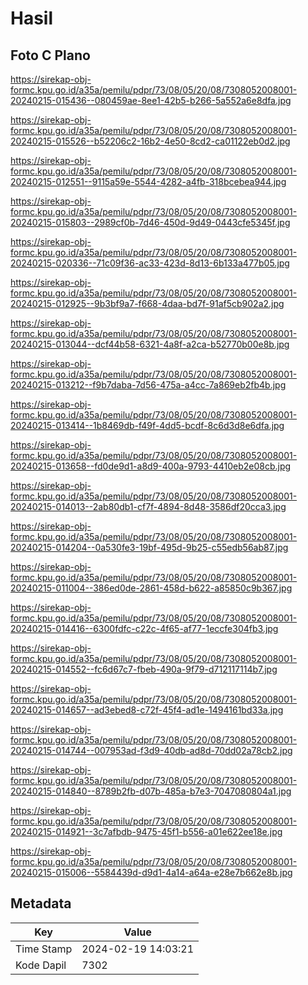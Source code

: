 # Hasil

## Foto C Plano

https://sirekap-obj-formc.kpu.go.id/a35a/pemilu/pdpr/73/08/05/20/08/7308052008001-20240215-015436--080459ae-8ee1-42b5-b266-5a552a6e8dfa.jpg

https://sirekap-obj-formc.kpu.go.id/a35a/pemilu/pdpr/73/08/05/20/08/7308052008001-20240215-015526--b52206c2-16b2-4e50-8cd2-ca01122eb0d2.jpg

https://sirekap-obj-formc.kpu.go.id/a35a/pemilu/pdpr/73/08/05/20/08/7308052008001-20240215-012551--9115a59e-5544-4282-a4fb-318bcebea944.jpg

https://sirekap-obj-formc.kpu.go.id/a35a/pemilu/pdpr/73/08/05/20/08/7308052008001-20240215-015803--2989cf0b-7d46-450d-9d49-0443cfe5345f.jpg

https://sirekap-obj-formc.kpu.go.id/a35a/pemilu/pdpr/73/08/05/20/08/7308052008001-20240215-020336--71c09f36-ac33-423d-8d13-6b133a477b05.jpg

https://sirekap-obj-formc.kpu.go.id/a35a/pemilu/pdpr/73/08/05/20/08/7308052008001-20240215-012925--9b3bf9a7-f668-4daa-bd7f-91af5cb902a2.jpg

https://sirekap-obj-formc.kpu.go.id/a35a/pemilu/pdpr/73/08/05/20/08/7308052008001-20240215-013044--dcf44b58-6321-4a8f-a2ca-b52770b00e8b.jpg

https://sirekap-obj-formc.kpu.go.id/a35a/pemilu/pdpr/73/08/05/20/08/7308052008001-20240215-013212--f9b7daba-7d56-475a-a4cc-7a869eb2fb4b.jpg

https://sirekap-obj-formc.kpu.go.id/a35a/pemilu/pdpr/73/08/05/20/08/7308052008001-20240215-013414--1b8469db-f49f-4dd5-bcdf-8c6d3d8e6dfa.jpg

https://sirekap-obj-formc.kpu.go.id/a35a/pemilu/pdpr/73/08/05/20/08/7308052008001-20240215-013658--fd0de9d1-a8d9-400a-9793-4410eb2e08cb.jpg

https://sirekap-obj-formc.kpu.go.id/a35a/pemilu/pdpr/73/08/05/20/08/7308052008001-20240215-014013--2ab80db1-cf7f-4894-8d48-3586df20cca3.jpg

https://sirekap-obj-formc.kpu.go.id/a35a/pemilu/pdpr/73/08/05/20/08/7308052008001-20240215-014204--0a530fe3-19bf-495d-9b25-c55edb56ab87.jpg

https://sirekap-obj-formc.kpu.go.id/a35a/pemilu/pdpr/73/08/05/20/08/7308052008001-20240215-011004--386ed0de-2861-458d-b622-a85850c9b367.jpg

https://sirekap-obj-formc.kpu.go.id/a35a/pemilu/pdpr/73/08/05/20/08/7308052008001-20240215-014416--6300fdfc-c22c-4f65-af77-1eccfe304fb3.jpg

https://sirekap-obj-formc.kpu.go.id/a35a/pemilu/pdpr/73/08/05/20/08/7308052008001-20240215-014552--fc6d67c7-fbeb-490a-9f79-d712117114b7.jpg

https://sirekap-obj-formc.kpu.go.id/a35a/pemilu/pdpr/73/08/05/20/08/7308052008001-20240215-014657--ad3ebed8-c72f-45f4-ad1e-1494161bd33a.jpg

https://sirekap-obj-formc.kpu.go.id/a35a/pemilu/pdpr/73/08/05/20/08/7308052008001-20240215-014744--007953ad-f3d9-40db-ad8d-70dd02a78cb2.jpg

https://sirekap-obj-formc.kpu.go.id/a35a/pemilu/pdpr/73/08/05/20/08/7308052008001-20240215-014840--8789b2fb-d07b-485a-b7e3-7047080804a1.jpg

https://sirekap-obj-formc.kpu.go.id/a35a/pemilu/pdpr/73/08/05/20/08/7308052008001-20240215-014921--3c7afbdb-9475-45f1-b556-a01e622ee18e.jpg

https://sirekap-obj-formc.kpu.go.id/a35a/pemilu/pdpr/73/08/05/20/08/7308052008001-20240215-015006--5584439d-d9d1-4a14-a64a-e28e7b662e8b.jpg


## Metadata

| Key        | Value               |
| ---------- | ------------------- |
| Time Stamp | 2024-02-19 14:03:21 |
| Kode Dapil | 7302                |



